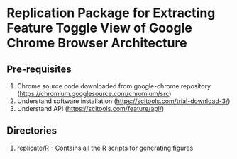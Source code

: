 # Replication Package for Extracting Feature Toggle View of Google Chrome Browser Architecture 

## Pre-requisites
1. Chrome source code downloaded from google-chrome repository (https://chromium.googlesource.com/chromium/src)
2. Understand software installation (https://scitools.com/trial-download-3/)
3. Understand API (https://scitools.com/feature/api/)

## Directories
1. replicate/R - Contains all the R scripts for generating figures

